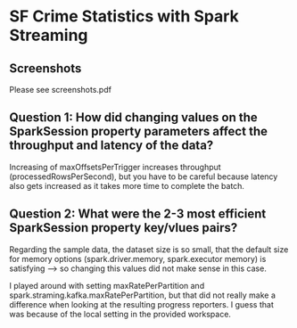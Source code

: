# SF Crime Statistics with Spark Streaming

## Screenshots
Please see screenshots.pdf


## Question 1: How did changing values on the SparkSession property parameters affect the throughput and latency of the data?
Increasing of maxOffsetsPerTrigger increases throughput (processedRowsPerSecond), but you have to be careful because latency also gets increased as it takes more time to complete the batch.

## Question 2: What were the 2-3 most efficient SparkSession property key/vlues pairs?
Regarding the sample data, the dataset size is so small, that the default size for memory options (spark.driver.memory, spark.executor memory) is satisfying --> so changing this values did not make sense in this case.

I played around with setting   maxRatePerPartition and spark.straming.kafka.maxRatePerPartition, but that did not really make a difference when looking at the resulting progress reporters. I guess that was because of the local setting in the provided workspace.
